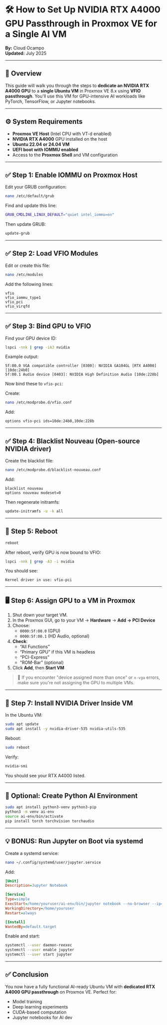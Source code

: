 # 🛠️ How to Set Up NVIDIA RTX A4000 GPU Passthrough in Proxmox VE for a Single AI VM

**By:** Cloud Ocampo  
**Updated:** July 2025

---

## 📌 Overview

This guide will walk you through the steps to **dedicate an NVIDIA RTX A4000 GPU** to a **single Ubuntu VM** in Proxmox VE 8.x using **VFIO passthrough**. You'll use this VM for GPU-intensive AI workloads like PyTorch, TensorFlow, or Jupyter notebooks.

---

## ⚙️ System Requirements

- **Proxmox VE Host** (Intel CPU with VT-d enabled)
- **NVIDIA RTX A4000** GPU installed on the host
- **Ubuntu 22.04 or 24.04 VM**
- **UEFI boot with IOMMU enabled**
- Access to the **Proxmox Shell** and VM configuration

---

## ✅ Step 1: Enable IOMMU on Proxmox Host

Edit your GRUB configuration:

```bash
nano /etc/default/grub
```

Find and update this line:

```bash
GRUB_CMDLINE_LINUX_DEFAULT="quiet intel_iommu=on"
```

Then update GRUB:

```bash
update-grub
```

---

## ✅ Step 2: Load VFIO Modules

Edit or create this file:

```bash
nano /etc/modules
```

Add the following lines:

```
vfio
vfio_iommu_type1
vfio_pci
vfio_virqfd
```

---

## ✅ Step 3: Bind GPU to VFIO

Find your GPU device ID:

```bash
lspci -nnk | grep -iA3 nvidia
```

Example output:
```
5f:00.0 VGA compatible controller [0300]: NVIDIA GA104GL [RTX A4000] [10de:24b0]
5f:00.1 Audio device [0403]: NVIDIA High Definition Audio [10de:228b]
```

Now bind these to `vfio-pci`:

Create:
```bash
nano /etc/modprobe.d/vfio.conf
```

Add:
```
options vfio-pci ids=10de:24b0,10de:228b
```

---

## ✅ Step 4: Blacklist Nouveau (Open-source NVIDIA driver)

Create the blacklist file:

```bash
nano /etc/modprobe.d/blacklist-nouveau.conf
```

Add:
```
blacklist nouveau
options nouveau modeset=0
```

Then regenerate initramfs:

```bash
update-initramfs -u -k all
```

---

## 🔄 Step 5: Reboot

```bash
reboot
```

After reboot, verify GPU is now bound to VFIO:

```bash
lspci -nnk | grep -A3 -i nvidia
```

You should see:
```
Kernel driver in use: vfio-pci
```

---

## 🖥️ Step 6: Assign GPU to a VM in Proxmox

1. Shut down your target VM.
2. In the Proxmox GUI, go to your VM → **Hardware** → **Add → PCI Device**
3. Choose:
   - `0000:5f:00.0` (GPU)
   - `0000:5f:00.1` (HD Audio, optional)
4. **Check**:
   - “All Functions”
   - “Primary GPU” if this VM is headless
   - “PCI-Express”
   - “ROM-Bar” (optional)
5. Click **Add**, then **Start VM**

> 🛑 If you encounter "device assigned more than once" or `x-vga` errors, make sure you're not assigning the GPU to multiple VMs.

---

## 🧠 Step 7: Install NVIDIA Driver Inside VM

In the Ubuntu VM:

```bash
sudo apt update
sudo apt install -y nvidia-driver-535 nvidia-utils-535
```

Reboot:

```bash
sudo reboot
```

Verify:

```bash
nvidia-smi
```

You should see your RTX A4000 listed.

---

## 🚀 Optional: Create Python AI Environment

```bash
sudo apt install python3-venv python3-pip
python3 -m venv ai-env
source ai-env/bin/activate
pip install torch torchvision torchaudio
```

---

## 💡 BONUS: Run Jupyter on Boot via systemd

Create a systemd service:

```bash
nano ~/.config/systemd/user/jupyter.service
```

Add:
```ini
[Unit]
Description=Jupyter Notebook

[Service]
Type=simple
ExecStart=/home/youruser/ai-env/bin/jupyter notebook --no-browser --ip=0.0.0.0 --port=8888
WorkingDirectory=/home/youruser
Restart=always

[Install]
WantedBy=default.target
```

Enable and start:

```bash
systemctl --user daemon-reexec
systemctl --user enable jupyter
systemctl --user start jupyter
```

---

## ✅ Conclusion

You now have a fully functional AI-ready Ubuntu VM with **dedicated RTX A4000 GPU passthrough** on Proxmox VE. Perfect for:
- Model training
- Deep learning experiments
- CUDA-based computation
- Jupyter notebooks for AI dev
